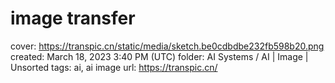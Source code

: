# image transfer

cover: https://transpic.cn/static/media/sketch.be0cdbdbe232fb598b20.png
created: March 18, 2023 3:40 PM (UTC)
folder: AI Systems / AI | Image | Unsorted
tags: ai, ai image
url: https://transpic.cn/